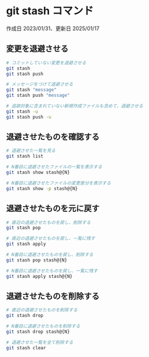 # git stash コマンド

作成日 2023/01/31、更新日 2025/01/17

## 変更を退避させる

```bash
# コミットしていない変更を退避させる
git stash
git stash push

# メッセージをつけて退避させる
git stash "message"
git stash push "message"

# 追跡対象に含まれていない新規作成ファイルも含めて、退避させる
git stash -u
git stash push -u
```

## 退避させたものを確認する

```bash
# 退避させた一覧を見る
git stash list

# N番目に退避させたファイルの一覧を表示する
git stash show stash@{N}

# N番目に退避させたファイルの変更差分を表示する
git stash show -p stash@{N}
```

## 退避させたものを元に戻す

```bash
# 直近の退避させたものを戻し、削除する
git stash pop

# 直近の退避させたものを戻し、一覧に残す
git stash apply

# N番目に退避させたものを戻し、削除する
git stash pop stash@{N}

# N番目に退避させたものを戻し、一覧に残す
git stash apply stash@{N}
```

## 退避させたものを削除する

```bash
# 直近の退避させたものを削除する
git stash drop

# N番目に退避させたものを削除する
git stash drop stash@{N}

# 退避させた一覧を全て削除する
git stash clear
```
